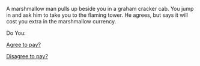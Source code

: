 A marshmallow man pulls up beside you in a graham cracker cab. You jump in 
and ask him to take you to the flaming tower. He agrees, but says it will cost you extra in the marshmallow currency.

Do You:

[Agree to pay?](./agree-to-pay/disagree-to-pay.md)

[Disagree to pay?](./disagree-to-pay/disagree-to-pay.md)
